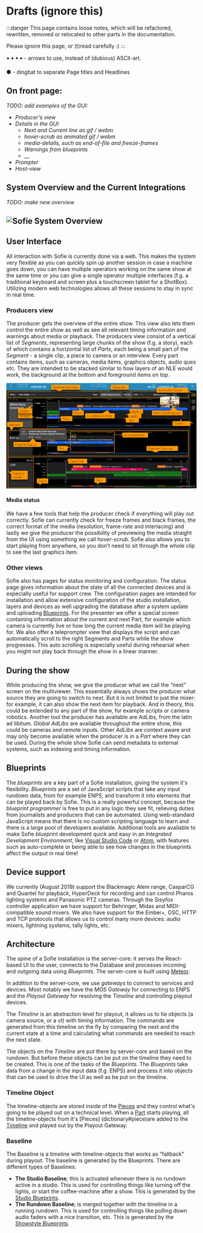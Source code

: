 # Drafts (ignore this)

:::danger
This page contains loose notes, which will be refactored, rewritten, removed or relocated to other parts in the documentation.

Please ignore this page, or \(t\)read carefully :\)
:::

🠹 🠸 🠻 🠺 - arrows to use, instead of \(dubious\) ASCII-art.

● - dingbat to separate Page titles and Headlines

## On front page:

_TODO: add examples of the GUI:_

- _Producer's view_
- _Details in the GUI_
  - _Next and Current line as gif / webm_
  - _hover-scrub as animated gif / webm_
  - _media-details, such as end-of-file and freeze-frames_
  - _Warnings from blueprints_
  - \_\_
- _Prompter_
- _Host-view_

## System Overview and the Current Integrations

_TODO: make new overview_

## ![Sofie System Overview](https://raw.githubusercontent.com/Sofie-Automation/Sofie-TV-automation/main/images/Sofie_NRK_May_10_2019.png)

## User Interface

All interaction with Sofie is currently done via a web. This makes the system very flexible as you can quickly spin up another session in case a machine goes down, you can have multiple operators working on the same show at the same time or you can give a single operator multiple interfaces \(f.g. a traditional keyboard and screen plus a touchscreen tablet for a ShotBox\). Utilizing modern web technologies allows all these sessions to stay in sync in real time.

### Producers view

The producer gets the overview of the entire show. This view also lets them control the entire show as well as see all relevant timing information and warnings about media or playback. The producers view consist of a vertical list of _Segments_, representing large chunks of the show \(f.g. a story\), each of which contains a horizontal list of _Parts_, each being a small part of the _Segment_ - a single clip, a piece to camera or an interview. Every part contains items, such as cameras, media items, graphics objects, audio ques etc. They are intended to be stacked similar to how layers of an NLE would work, the background at the bottom and foreground items on top.

![The Producer's view and naming conventions of components](/img/docs/main/sofie-naming-conventions.png)

#### Media status

We have a few tools that help the producer check if everything will play out correctly. Sofie can currently check for freeze frames and black frames, the correct format of the media \(resolution, frame-rate and interlacing\) and lastly we give the producer the possibility of previewing the media straight from the UI using something we call _hover-scrub_. Sofie also allows you to start playing from anywhere, so you don’t need to sit through the whole clip to see the last graphics item.

### Other views

Sofie also has pages for status monitoring and configuration. The status page gives information about the state of all the connected devices and is especially useful for support crew. The configuration pages are intended for installation and allow extensive configuration of the studio installation, layers and devices as well upgrading the database after a system update and uploading [Blueprints](/docs/user-guide/concepts-and-architecture#blueprints). For the presenter we offer a special screen containing information about the current and next Part, for example which camera is currently live or how long the current media item will be playing for. We also offer a teleprompter view that displays the script and can automatically scroll to the right Segments and Parts while the show progresses. This auto scrolling is especially useful during rehearsal when you might not play back through the show in a linear manner.

## During the show

While producing the show, we give the producer what we call the “next” screen on the multiviewer. This essentially always shows the producer what source they are going to switch to next. But it is not limited to just the mixer: for example, it can also show the next item for playback. And in theory, this could be extended to any part of the show, for example scripts or camera robotics. Another tool the producer has available are _AdLibs_, from the latin ad libitum. _Global AdLibs_ are available throughout the entire show, this could be cameras and remote inputs. Other _AdLibs_ are context aware and may only become available when the producer is in a _Part_ where they can be used. During the whole show Sofie can send metadata to external systems, such as indexing and timing information.

## Blueprints

The _blueprints_ are a key part of a Sofie installation, giving the system it's flexibility. _Blueprints_ are a set of JavaScript scripts that take any input rundown data, from for example ENPS, and transform it into elements that can be played back by Sofie. This is a really powerful concept, because the _blueprint programmer_ is free to put in any logic they see fit, relieving duties from journalists and producers that can be automated. Using web-standard JavaScript means that there is no custom scripting language to learn and there is a large pool of developers available. Additional tools are available to make Sofie _blueprint_ development quick and easy in an _Integrated Development Environment_, like [Visual Studio Code](https://code.visualstudio.com/) or [Atom](https://atom.io/), with features such as auto-complete or being able to see how changes in the blueprints affect the output in real time!

## Device support

We currently \(August 2019\) support the Blackmagic Atem range, CasparCG and Quantel for playback, HyperDeck for recording and can control Pharos lighting systems and Panasonic PTZ cameras. Through the Sisyfos controller application we have support for Behringer, Midas and MIDI-compatible sound mixers. We also have support for the Ember+, OSC, HTTP and TCP protocols that allows us to control many more devices: audio mixers, lightning systems, tally lights, etc.

## Architecture

The spine of a Sofie installation is the server-core: it serves the React-based UI to the user, connects to the Database and processes incoming and outgoing data using _Blueprints_. The server-core is built using [Meteor](https://www.meteor.com/).

In addition to the server-core, we use _gateways_ to connect to services and devices. Most notably we have the _MOS Gateway_ for connecting to ENPS and the _Playout Gateway_ for resolving the _Timeline_ and controlling playout devices.

The _Timeline_ is an abstraction level for playout, it allows us to tie objects \(a camera source, or a vt\) with timing information. The commands are generated from this timeline on the fly by comparing the next and the current state at a time and calculating what commands are needed to reach the next state.

The objects on the _Timeline_ are put there by server-core and based on the rundown. But before these objects can be put on the timeline they need to be created. This is one of the tasks of the _Blueprints_. The _Blueprints_ take data from a change in the input data \(f.g. ENPS\) and process it into objects that can be used to drive the UI as well as be put on the timeline.

### Timeline Object

The timeline-objects are stored inside of the [Pieces](dictionary#piece) and they control what's going to be played out on a technical level. When a [Part](dictionary#part) starts playing, all the timeline-objects from it's [Pieces] (dictionary#piece)are added to the [Timeline](dictionary#timeline) and played out by the Playout Gateway.

### Baseline

The Baseline is a timeline with timeline-objects that works as "fallback" during playout. The baseline is generated by the Blueprints. There are different types of Baselines:

- **The Studio Baseline**; this is activated whenever there is no rundown active in a studio. This is used for controlling things like turning off the lights, or start the coffee-machine after a show. This is generated by the [Studio Blueprints](/docs/user-guide/concepts-and-architecture#blueprints).
- **The Rundown Baseline**; is merged together with the timeline in a running rundown. This is used for controlling things like pulling down audio faders with a nice transition, etc. This is generated by the [Showstyle Blueprints](/docs/user-guide/concepts-and-architecture#blueprints).
